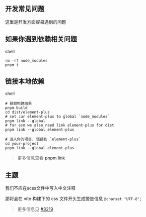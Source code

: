 ## 开发常见问题 [](#开发常见问题)

这里是开发方面容易遇到的问题

## 如果你遇到依赖相关问题 [](#如果你遇到依赖相关问题)

shell

```
rm -rf node_modules
pnpm i
```

## 链接本地依赖 [](#链接本地依赖)

shell

```
# 获取构建结果
pnpm build
cd dist/element-plus
# set cur element-plus to global `node_modules`
pnpm link --global
# for esm we also need link element-plus for dist
pnpm link --global element-plus

# 进入你的项目, 链接到 `element-plus`
cd your-project
pnpm link --global element-plus
```

> 更多信息查看 [pnpm link](https://pnpm.io/cli/link)

## 主题 [](#主题)

我们不应在scss文件中写入中文注释

那将会在 vite 构建下的 css 文件开头生成警告信息 `@charset "UTF-8";`

> 更多信息见 [#3219](https://github.com/element-plus/element-plus/issues/3219)